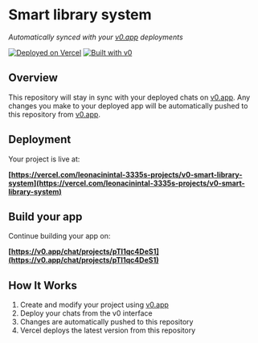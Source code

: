 # Smart library system

*Automatically synced with your [v0.app](https://v0.app) deployments*

[![Deployed on Vercel](https://img.shields.io/badge/Deployed%20on-Vercel-black?style=for-the-badge&logo=vercel)](https://vercel.com/leonacinintal-3335s-projects/v0-smart-library-system)
[![Built with v0](https://img.shields.io/badge/Built%20with-v0.app-black?style=for-the-badge)](https://v0.app/chat/projects/pTI1qc4DeS1)

## Overview

This repository will stay in sync with your deployed chats on [v0.app](https://v0.app).
Any changes you make to your deployed app will be automatically pushed to this repository from [v0.app](https://v0.app).

## Deployment

Your project is live at:

**[https://vercel.com/leonacinintal-3335s-projects/v0-smart-library-system](https://vercel.com/leonacinintal-3335s-projects/v0-smart-library-system)**

## Build your app

Continue building your app on:

**[https://v0.app/chat/projects/pTI1qc4DeS1](https://v0.app/chat/projects/pTI1qc4DeS1)**

## How It Works

1. Create and modify your project using [v0.app](https://v0.app)
2. Deploy your chats from the v0 interface
3. Changes are automatically pushed to this repository
4. Vercel deploys the latest version from this repository
